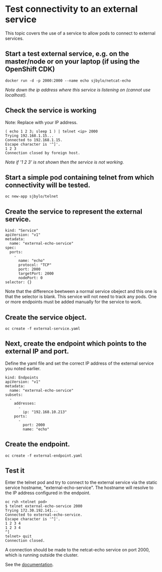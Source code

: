 # Test connectivity to an external service

This topic covers the use of a service to allow pods to connect to external services.

## Start a test external service, e.g. on the master/node or on your laptop (if using the OpenShift CDK) 

```
docker run -d -p 2000:2000 --name echo sjbylo/netcat-echo
```
*Note down the ip address where this service is listening on (cannot use localhost).*

## Check the service is working

Note: Replace <ip> with your IP address.

```
( echo 1 2 3; sleep 1 ) | telnet <ip> 2000
Trying 192.168.1.15...
Connected to 192.168.1.15.
Escape character is '^]'.
1 2 3
Connection closed by foreign host.
```
*Note if '1 2 3' is not shown then the service is not working.*

## Start a simple pod containing telnet from which connectivity will be tested.

```
oc new-app sjbylo/telnet
```

## Create the service to represent the external service.

```
kind: "Service"
apiVersion: "v1"
metadata:
  name: "external-echo-service"
spec:
  ports:
    -
      name: "echo"
      protocol: "TCP"
      port: 2000
      targetPort: 2000
      nodePort: 0
selector: {}
```
Note that the difference beetween a normal service obeject and this one is that the selector is blank. This service will not need to track any pods.  One or more endpoints must be added manually for the service to work.

## Create the service object. 

```
oc create -f external-service.yaml
```

## Next, create the endpoint which points to the external IP and port.

Define the yaml file and set the correct IP address of the external service you noted earlier.  

```
kind: Endpoints
apiVersion: "v1"
metadata:
  name: "external-echo-service" 
subsets: 
  -
    addresses:
      -
        ip: "192.168.10.213" 
    ports:
      -
        port: 2000 
        name: "echo"
```

## Create the endpoint. 

```
oc create -f external-endpoint.yaml
```

## Test it

Enter the telnet pod and try to connect to the external service via the static service hostname, "external-echo-service".  The hostname will resolve to the IP address configured in the endpoint. 

```
oc rsh <telnet pod>
$ telnet external-echo-service 2000
Trying 172.30.192.141...
Connected to external-echo-service.
Escape character is '^]'.
1 2 3 4
1 2 3 4
^]
telnet> quit
Connection closed.
```

A connection should be made to the netcat-echo service on port 2000, which is running outside the cluster. 

See the [documentation](https://docs.openshift.com/container-platform/3.5/dev_guide/integrating_external_services.html#using-an-ip-address-and-endpoints).

